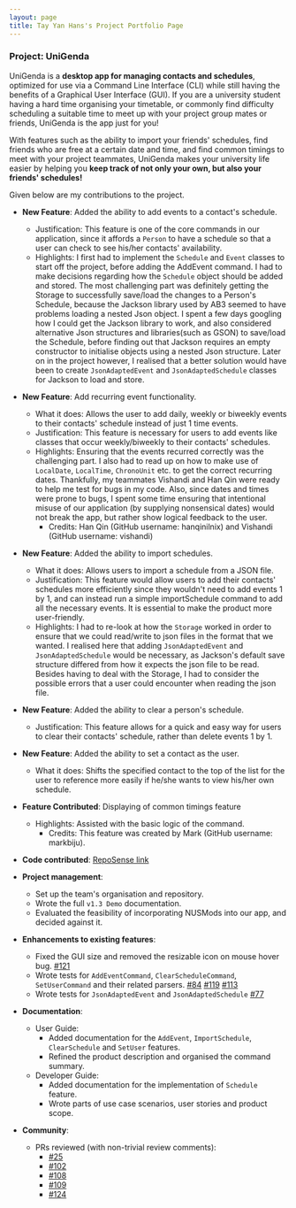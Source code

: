 ```yaml
---
layout: page
title: Tay Yan Hans's Project Portfolio Page
---
```


### Project: UniGenda

UniGenda is a **desktop app for managing contacts and schedules**, optimized for use via a Command Line Interface (CLI) while still having the benefits of a Graphical User Interface (GUI). If you are a university student having a hard time organising your timetable, or commonly find difficulty scheduling a suitable time to meet up with your project group mates or friends, UniGenda is the app just for you!

With features such as the ability to import your friends' schedules, find friends who are free at a certain date and time, and find common timings to meet with your project teammates, UniGenda makes your university life easier by helping you **keep track of not only your own, but also your friends' schedules!**

Given below are my contributions to the project.

* **New Feature**: Added the ability to add events to a contact's schedule.
  * Justification: This feature is one of the core commands in our application, since it affords a `Person` to have a schedule so that a user can check to see his/her contacts' availability.
  * Highlights: I first had to implement the `Schedule` and `Event` classes to start off the project, before adding the AddEvent command. I had to make decisions regarding how the `Schedule` object should be added and stored. The most challenging part was definitely getting the Storage to successfully save/load the changes to a Person's Schedule, because the Jackson library used by AB3 seemed to have problems loading a nested Json object. I spent a few days googling how I could get the Jackson library to work, and also considered alternative Json structures and libraries(such as GSON) to save/load the Schedule, before finding out that Jackson requires an empty constructor to initialise objects using a nested Json structure. Later on in the project however, I realised that a better solution would have been to create `JsonAdaptedEvent` and `JsonAdaptedSchedule` classes for Jackson to load and store.

* **New Feature**: Add recurring event functionality.
  * What it does: Allows the user to add daily, weekly or biweekly events to their contacts' schedule instead of just 1 time events.
  * Justification: This feature is necessary for users to add events like classes that occur weekly/biweekly to their contacts' schedules.
  * Highlights: Ensuring that the events recurred correctly was the challenging part. I also had to read up on how to make use of `LocalDate`, `LocalTime`, `ChronoUnit` etc. to get the correct recurring dates. Thankfully, my teammates Vishandi and Han Qin were ready to help me test for bugs in my code. Also, since dates and times were prone to bugs, I spent some time ensuring that intentional misuse of our application (by supplying nonsensical dates) would not break the app, but rather show logical feedback to the user.
    * Credits: Han Qin (GitHub username: hanqinilnix) and Vishandi (GitHub username: vishandi)

* **New Feature**: Added the ability to import schedules.
  * What it does: Allows users to import a schedule from a JSON file.
  * Justification: This feature would allow users to add their contacts' schedules more efficiently since they wouldn't need to add events 1 by 1, and can instead run a simple importSchedule command to add all the necessary events. It is essential to make the product more user-friendly.
  * Highlights: I had to re-look at how the `Storage` worked in order to ensure that we could read/write to json files in the format that we wanted. I realised here that adding `JsonAdaptedEvent` and `JsonAdaptedSchedule` would be necessary, as Jackson's default save structure differed from how it expects the json file to be read. Besides having to deal with the Storage, I had to consider the possible errors that a user could encounter when reading the json file.

* **New Feature**: Added the ability to clear a person's schedule.
  * Justification: This feature allows for a quick and easy way for users to clear their contacts' schedule, rather than delete events 1 by 1.

* **New Feature**: Added the ability to set a contact as the user.
  * What it does: Shifts the specified contact to the top of the list for the user to reference more easily if he/she wants to view his/her own schedule.

* **Feature Contributed**: Displaying of common timings feature
  * Highlights: Assisted with the basic logic of the command.
    * Credits: This feature was created by Mark (GitHub username: markbiju).

* **Code contributed**: [RepoSense link](https://nus-cs2103-ay2122s2.github.io/tp-dashboard/?search=tyanhan&breakdown=true)

* **Project management**:
  * Set up the team's organisation and repository.
  * Wrote the full `v1.3 Demo` documentation.
  * Evaluated the feasibility of incorporating NUSMods into our app, and decided against it.

* **Enhancements to existing features**:
  * Fixed the GUI size and removed the resizable icon on mouse hover bug. [#121](https://github.com/AY2122S2-CS2103T-W09-1/tp/pull/121)
  * Wrote tests for `AddEventCommand`, `ClearScheduleCommand`, `SetUserCommand` and their related parsers. [#84](https://github.com/AY2122S2-CS2103T-W09-1/tp/pull/84/files) [#119](https://github.com/AY2122S2-CS2103T-W09-1/tp/pull/119) [#113](https://github.com/AY2122S2-CS2103T-W09-1/tp/pull/113)
  * Wrote tests for `JsonAdaptedEvent` and `JsonAdaptedSchedule` [#77](https://github.com/AY2122S2-CS2103T-W09-1/tp/pull/77/files)

* **Documentation**:
  * User Guide:
    * Added documentation for the `AddEvent`, `ImportSchedule`, `ClearSchedule` and `SetUser` features.
    * Refined the product description and organised the command summary.
  * Developer Guide:
    * Added documentation for the implementation of `Schedule` feature.
    * Wrote parts of use case scenarios, user stories and product scope.

* **Community**:
  * PRs reviewed (with non-trivial review comments):
    * [#25](https://github.com/AY2122S2-CS2103T-W09-1/tp/pull/25)
    * [#102](https://github.com/AY2122S2-CS2103T-W09-1/tp/pull/102)
    * [#108](https://github.com/AY2122S2-CS2103T-W09-1/tp/pull/108)
    * [#109](https://github.com/AY2122S2-CS2103T-W09-1/tp/pull/109)
    * [#124](https://github.com/AY2122S2-CS2103T-W09-1/tp/pull/124)
    
    